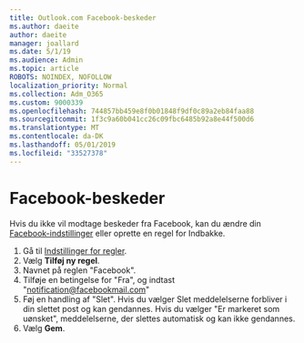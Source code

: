 ```yaml
---
title: Outlook.com Facebook-beskeder
ms.author: daeite
author: daeite
manager: joallard
ms.date: 5/1/19
ms.audience: Admin
ms.topic: article
ROBOTS: NOINDEX, NOFOLLOW
localization_priority: Normal
ms.collection: Adm_O365
ms.custom: 9000339
ms.openlocfilehash: 744857bb459e8f0b01848f9df0c89a2eb84faa88
ms.sourcegitcommit: 1f3c9a60b041cc26c09fbc6485b92a8e44f500d6
ms.translationtype: MT
ms.contentlocale: da-DK
ms.lasthandoff: 05/01/2019
ms.locfileid: "33527378"
---
```

# <a name="facebook-notifications"></a>Facebook-beskeder

Hvis du ikke vil modtage beskeder fra Facebook, kan du ændre din [Facebook-indstillinger](https://www.facebook.com/settings?tab=notifications) eller oprette en regel for Indbakke.

1. Gå til [Indstillinger for regler](https://outlook.live.com/mail/options/mail/rules/inboxRules).
1. Vælg **Tilføj ny regel**.
1. Navnet på reglen "Facebook".
1. Tilføje en betingelse for "Fra", og indtast "notification@facebookmail.com"
1. Føj en handling af "Slet". Hvis du vælger Slet meddelelserne forbliver i din slettet post og kan gendannes. Hvis du vælger "Er markeret som uønsket", meddelelserne, der slettes automatisk og kan ikke gendannes.
1. Vælg **Gem**.